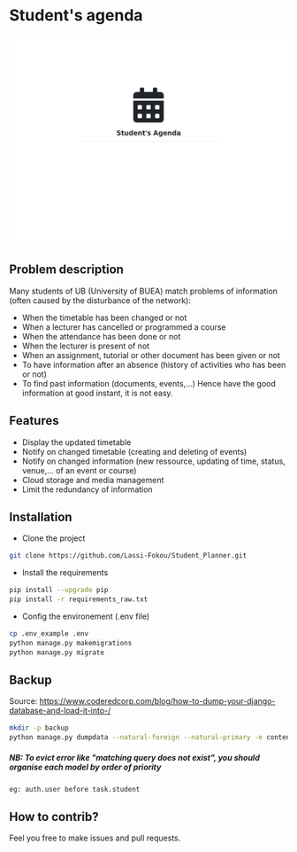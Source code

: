 # Student's agenda

![Image](https://github.com/Lassi-Fokou/Student_Planner/blob/master/snapshot.gif)

## Problem description
Many students of UB (University of BUEA) match problems of information (often caused by the disturbance of the network):
- When the timetable has been changed or not
- When a lecturer has cancelled or programmed a course
- When the attendance has been done or not
- When the lecturer is present of not
- When an assignment, tutorial or other document has been given or not
- To have information after an absence (history of activities who has been or not)
- To find past information (documents, events,...)
Hence have the good information at good instant, it is not easy.

## Features
- Display the updated timetable
- Notify on changed timetable (creating and deleting of events)
- Notify on changed information (new ressource, updating of time, status, venue,... of an event or course)
- Cloud storage and media management
- Limit the redundancy of information 

## Installation
- Clone the project
```sh
git clone https://github.com/Lassi-Fokou/Student_Planner.git
```
- Install the requirements
```sh
pip install --upgrade pip
pip install -r requirements_raw.txt
```
- Config the environement (.env file)
```sh
cp .env_example .env
python manage.py makemigrations
python manage.py migrate
```

## Backup
Source: https://www.coderedcorp.com/blog/how-to-dump-your-django-database-and-load-it-into-/
```bash
mkdir -p backup
python manage.py dumpdata --natural-foreign --natural-primary -e contenttypes -e auth.Permission --indent 2 -o backup/$(date +%F).json
```
##### NB: To evict error like "matching query does not exist", you should organise each model by order of priority
	eg: auth.user before task.student

## How to contrib?
Feel you free to make issues and pull requests.
